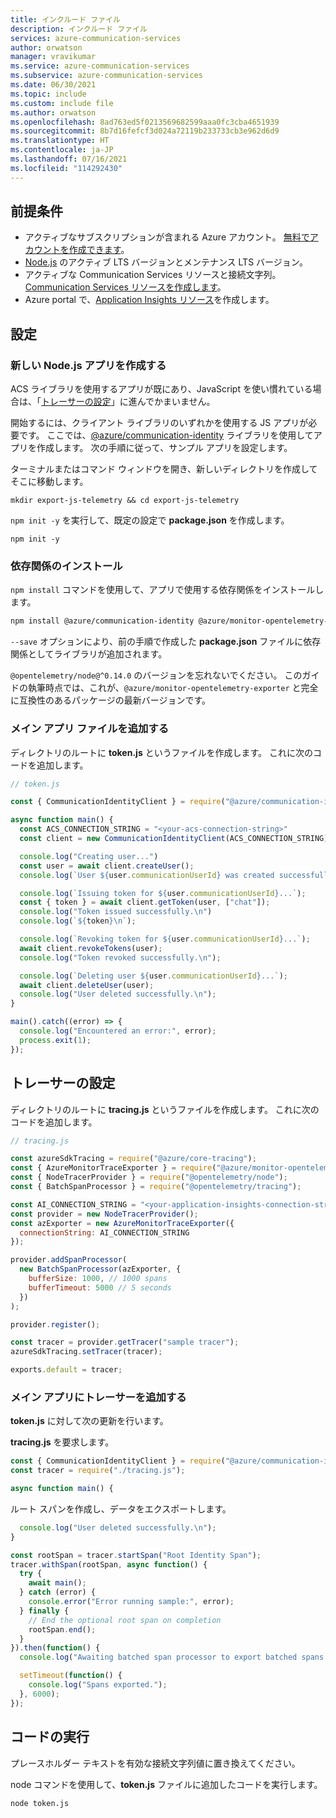 ```yaml
---
title: インクルード ファイル
description: インクルード ファイル
services: azure-communication-services
author: orwatson
manager: vravikumar
ms.service: azure-communication-services
ms.subservice: azure-communication-services
ms.date: 06/30/2021
ms.topic: include
ms.custom: include file
ms.author: orwatson
ms.openlocfilehash: 8ad763ed5f0213569682599aaa0fc3cba4651939
ms.sourcegitcommit: 8b7d16fefcf3d024a72119b233733cb3e962d6d9
ms.translationtype: HT
ms.contentlocale: ja-JP
ms.lasthandoff: 07/16/2021
ms.locfileid: "114292430"
---
```

## <a name="prerequisites"></a>前提条件

- アクティブなサブスクリプションが含まれる Azure アカウント。 [無料でアカウントを作成できます](https://azure.microsoft.com/free/?WT.mc_id=A261C142F)。
- [Node.js](https://nodejs.org/) のアクティブ LTS バージョンとメンテナンス LTS バージョン。
- アクティブな Communication Services リソースと接続文字列。 [Communication Services リソースを作成します](../create-communication-resource.md)。
- Azure portal で、[Application Insights リソース](../../../azure-monitor/app/create-new-resource.md)を作成します。

## <a name="setting-up"></a>設定

### <a name="create-a-new-nodejs-app"></a>新しい Node.js アプリを作成する

ACS ライブラリを使用するアプリが既にあり、JavaScript を使い慣れている場合は、「[トレーサーの設定](#setup-tracer)」に進んでかまいません。

開始するには、クライアント ライブラリのいずれかを使用する JS アプリが必要です。 ここでは、[@azure/communication-identity](https://github.com/Azure/azure-sdk-for-js/tree/master/sdk/communication/communication-identity) ライブラリを使用してアプリを作成します。 次の手順に従って、サンプル アプリを設定します。

ターミナルまたはコマンド ウィンドウを開き、新しいディレクトリを作成してそこに移動します。

```console
mkdir export-js-telemetry && cd export-js-telemetry
```
`npm init -y` を実行して、既定の設定で **package.json** を作成します。

```console
npm init -y
```

### <a name="install-dependencies"></a>依存関係のインストール

`npm install` コマンドを使用して、アプリで使用する依存関係をインストールします。

```bash
npm install @azure/communication-identity @azure/monitor-opentelemetry-exporter @opentelemetry/node@^0.14.0 @opentelemetry/plugins-node-core --save
```

`--save` オプションにより、前の手順で作成した **package.json** ファイルに依存関係としてライブラリが追加されます。

`@opentelemetry/node@^0.14.0` のバージョンを忘れないでください。 このガイドの執筆時点では、これが、`@azure/monitor-opentelemetry-exporter` と完全に互換性のあるパッケージの最新バージョンです。

### <a name="add-main-app-file"></a>メイン アプリ ファイルを追加する

ディレクトリのルートに **token.js** というファイルを作成します。 これに次のコードを追加します。

```javascript
// token.js

const { CommunicationIdentityClient } = require("@azure/communication-identity");

async function main() {
  const ACS_CONNECTION_STRING = "<your-acs-connection-string>"
  const client = new CommunicationIdentityClient(ACS_CONNECTION_STRING);

  console.log("Creating user...")
  const user = await client.createUser();
  console.log(`User ${user.communicationUserId} was created successfully.\n`);

  console.log(`Issuing token for ${user.communicationUserId}...`);
  const { token } = await client.getToken(user, ["chat"]);
  console.log("Token issued successfully.\n")
  console.log(`${token}\n`);

  console.log(`Revoking token for ${user.communicationUserId}...`);
  await client.revokeTokens(user);
  console.log("Token revoked successfully.\n");

  console.log(`Deleting user ${user.communicationUserId}...`);
  await client.deleteUser(user);
  console.log("User deleted successfully.\n");
}

main().catch((error) => {
  console.log("Encountered an error:", error);
  process.exit(1);
});
```
## <a name="setup-tracer"></a>トレーサーの設定

ディレクトリのルートに **tracing.js** というファイルを作成します。 これに次のコードを追加します。

```javascript
// tracing.js

const azureSdkTracing = require("@azure/core-tracing");
const { AzureMonitorTraceExporter } = require("@azure/monitor-opentelemetry-exporter");
const { NodeTracerProvider } = require("@opentelemetry/node");
const { BatchSpanProcessor } = require("@opentelemetry/tracing");

const AI_CONNECTION_STRING = "<your-application-insights-connection-string>";
const provider = new NodeTracerProvider();
const azExporter = new AzureMonitorTraceExporter({
  connectionString: AI_CONNECTION_STRING
});

provider.addSpanProcessor(
  new BatchSpanProcessor(azExporter, {
    bufferSize: 1000, // 1000 spans
    bufferTimeout: 5000 // 5 seconds
  })
);

provider.register();

const tracer = provider.getTracer("sample tracer");
azureSdkTracing.setTracer(tracer);

exports.default = tracer;
```

### <a name="add-tracer-to-main-app"></a>メイン アプリにトレーサーを追加する

**token.js** に対して次の更新を行います。

**tracing.js** を要求します。

```javascript
const { CommunicationIdentityClient } = require("@azure/communication-identity");
const tracer = require("./tracing.js");

async function main() {
```

ルート スパンを作成し、データをエクスポートします。

```javascript
  console.log("User deleted successfully.\n");
}

const rootSpan = tracer.startSpan("Root Identity Span");
tracer.withSpan(rootSpan, async function() {
  try {
    await main();
  } catch (error) {
    console.error("Error running sample:", error);
  } finally {
    // End the optional root span on completion
    rootSpan.end();
  }
}).then(function() {
  console.log("Awaiting batched span processor to export batched spans...");

  setTimeout(function() {
    console.log("Spans exported.");
  }, 6000);
});
```

## <a name="run-the-code"></a>コードの実行

プレースホルダー テキストを有効な接続文字列値に置き換えてください。

node コマンドを使用して、**token.js** ファイルに追加したコードを実行します。

```console
node token.js
```